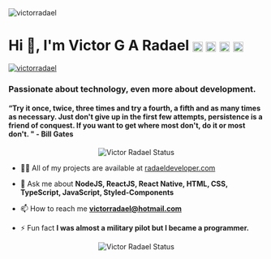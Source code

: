 <img src="https://komarev.com/ghpvc/?username=victorradael" alt="victorradael" />
<h1 align="left">Hi 👋, I'm Victor G A Radael <a href="https://linkedin.com/in/victorradael" target="blank"><img align="center" src="https://cdn-icons-png.flaticon.com/512/143/143627.png" alt="victorradael" height="20" width="20" /></a>
<a href="https://instagram.com/victorradael" target="blank"><img align="center" src="https://cdn-icons-png.flaticon.com/512/2111/2111463.png" alt="victorradael" height="20" width="20" /></a>
<a href="https://twitter.com/victorradael" target="blank"><img align="center" src="https://cdn-icons-png.flaticon.com/512/1409/1409937.png" alt="victorradael" height="20" width="20" /></a>
<a href="https://www.facebook.com/victorradaelx" target="blank"><img align="center" src="https://cdn-icons-png.flaticon.com/512/174/174848.png" height="20" width="20" /></a> </h1>

<p align="right">

<a href="https://www.codewars.com/users/victorradael" target="blank"><img align="center" src="https://www.codewars.com/users/victorradael/badges/micro" alt="victorradael"  /></a>

</p>

<h3 align="left">Passionate about technology, even more about development.</h3>

<h4 align="left">“Try it once, twice, three times and try a fourth, a fifth and as many times as necessary. Just don't give up in the first few attempts, persistence is a friend of conquest. If you want to get where most don't, do it or most don't. " - Bill Gates</h4>

<div align="center">

  <img src="https://github-readme-stats.vercel.app/api/top-langs/?username=victorradael&layout=compact&theme=tokyonight" alt="Victor Radael Status"/>

</div>

- 👨‍💻 All of my projects are available at [radaeldeveloper.com](https://radaeldeveloper.com)

- 💬 Ask me about **NodeJS, ReactJS, React Native, HTML, CSS, TypeScript, JavaScript, Styled-Components**

- 📫 How to reach me **victorradael@hotmail.com**

- ⚡ Fun fact **I was almost a military pilot but I became a programmer.**

<p align="center"> 
  <img src="https://github-readme-stats.vercel.app/api?username=victorradael&include_all_commits=true&show_icons=true&count_private=true&theme=tokyonight" alt="Victor Radael Status"/>
</p>

